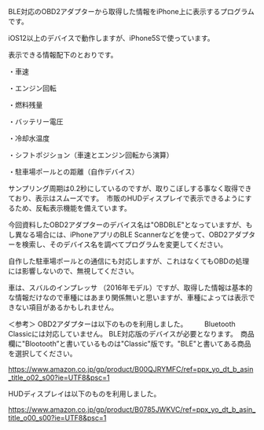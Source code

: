 BLE対応のOBD2アダプターから取得した情報をiPhone上に表示するプログラムです。　　

iOS12以上のデバイスで動作しますが、iPhone5Sで使っています。

表示できる情報配下のとおりです。

 ・車速
 
 ・エンジン回転
 
 ・燃料残量
 
 ・バッテリー電圧
 
 ・冷却水温度
 
 ・シフトポジション（車速とエンジン回転から演算）
 
 ・駐車場ポールとの距離（自作デバイス）
 

サンプリング周期は0.2秒にしているのですが、取りこぼしする事なく取得できており、表示はスムーズです。　市販のHUDディスプレイで表示できるようにするため、反転表示機能を備えています。

今回資料したOBD2アダプターのデバイス名は"OBDBLE"となっていますが、もし異なる場合には、iPhoneアプリのBLE Scannerなどを使って、OBD2アダプターを検索し、そのデバイス名を調べてプログラムを変更してください。

自作した駐車場ポールとの通信にも対応しますが、これはなくてもOBDの処理には影響しないので、無視してください。

車は、スバルのインプレッサ （2016年モデル）ですが、取得した情報は基本的な情報だけなので車種にはあまり関係無いと思いますが、車種によっては表示できない項目があるかもしれません。

＜参考＞
OBD2アダプターは以下のものを利用しました。　　　Bluetooth Classicには対応していません。  BLE対応版のデバイスが必要となります。　商品欄に"Blootooth”と書いているものは"Classic"版です。"BLE"と書いてある商品を選択してください。

https://www.amazon.co.jp/gp/product/B00QJRYMFC/ref=ppx_yo_dt_b_asin_title_o02_s00?ie=UTF8&psc=1

HUDディスプレイは以下のものを利用しました。

https://www.amazon.co.jp/gp/product/B0785JWKVC/ref=ppx_yo_dt_b_asin_title_o00_s00?ie=UTF8&psc=1
